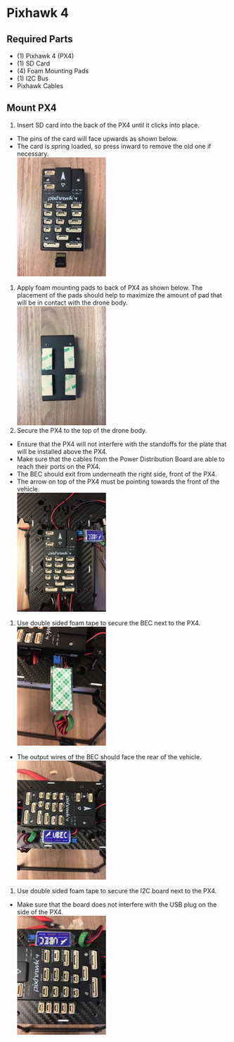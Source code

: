 Pixhawk 4
==

Required Parts
--

- (1) Pixhawk 4 (PX4)
- (1) SD Card
- (4) Foam Mounting Pads
- (1) I2C Bus
- Pixhawk Cables

Mount PX4
--

1. Insert SD card into the back of the PX4 until it clicks into place.
  - The pins of the card will face upwards as shown below.
  - The card is spring loaded, so press inward to remove the old one if necessary.\
  ![PX4 - SD Card](../images/px4_sd_Card.jpg)
1. Apply foam mounting pads to back of PX4 as shown below. The placement of the pads should help to maximize the amount of pad that will be in contact with the drone body.\
  ![PX4 - Mounting Pads](../images/px4_mounting_pads.jpg)
1. Secure the PX4 to the top of the drone body.
  - Ensure that the PX4 will not interfere with the standoffs for the plate that will be installed above the PX4.
  - Make sure that the cables from the Power Distribution Board are able to reach their ports on the PX4.
  - The BEC should exit from underneath the right side, front of the PX4.
  - The arrow on top of the PX4 must be pointing towards the front of the vehicle.\
  ![PX4 - Mounted](../images/px4_mounted.jpg)
1. Use double sided foam tape to secure the BEC next to the PX4.\
![BEC - Tape](../images/bec_tape.jpg)
  - The output wires of the BEC should face the rear of the vehicle.\
  ![BEC - Tape](../images/bec_mounted.jpg)
1. Use double sided foam tape to secure the I2C board next to the PX4.
  - Make sure that the board does not interfere with the USB plug on the side of the PX4.\
  ![I2C - Mounted](../images/i2c_mounted.jpg)
